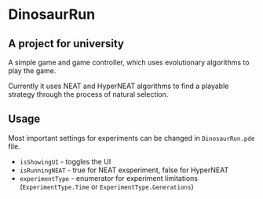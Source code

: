 # DinosaurRun

## A project for university

A simple game and game controller, which uses evolutionary algorithms to play the game.

Currently it uses NEAT and HyperNEAT algorithms to find a playable strategy through the process of natural selection.

## Usage

Most important settings for experiments can be changed in `DinosaurRun.pde` file.

- `isShowingUI` - toggles the UI
- `isRunningNEAT` - true for NEAT exsperiment, false for HyperNEAT
- `experimentType` - enumerator for experiment limitations (`ExperimentType.Time` or `ExperimentType.Generations`)
